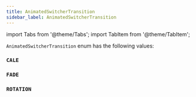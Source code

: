 ```yaml
---
title: AnimatedSwitcherTransition
sidebar_label: AnimatedSwitcherTransition
---
```


import Tabs from '@theme/Tabs';
import TabItem from '@theme/TabItem';

`AnimatedSwitcherTransition` enum has the following values:

### `CALE`

### `FADE`

### `ROTATION`
